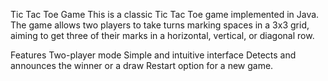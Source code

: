 Tic Tac Toe Game
This is a classic Tic Tac Toe game implemented in Java. The game allows two players to take turns marking spaces in a 3x3 grid, aiming to get three of their marks in a horizontal, vertical, or diagonal row.

Features
Two-player mode
Simple and intuitive interface
Detects and announces the winner or a draw
Restart option for a new game.

